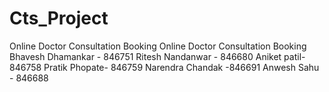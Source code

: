 # Cts_Project
Online Doctor Consultation Booking
Online Doctor Consultation Booking
 Bhavesh Dhamankar - 846751
 Ritesh Nandanwar - 846680
 Aniket patil- 846758
 Pratik Phopate- 846759
 Narendra Chandak -846691
 Anwesh Sahu - 846688
